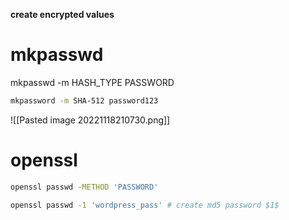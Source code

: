 **create encrypted values**

# mkpasswd
mkpasswd -m HASH_TYPE PASSWORD

```bash
mkpassword -m SHA-512 password123
```
![[Pasted image 20221118210730.png]]



# openssl


```bash
openssl passwd -METHOD 'PASSWORD'

openssl passwd -1 'wordpress_pass' # create md5 password $1$
```
